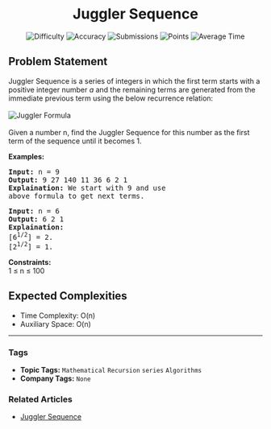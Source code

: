<h1 align="center">Juggler Sequence</h1>

<p align="center">
  <img alt="Difficulty" title="Difficulty" src="https://custom-icon-badges.demolab.com/badge/Difficulty: Easy-1F222E?style=for-the-badge&logoColor=white&logo=fire"/>
  <img alt="Accuracy" title="Accuracy" src="https://custom-icon-badges.demolab.com/badge/Accuracy: 52.04%25-1F222E?style=for-the-badge&logoColor=white&logo=target"/>
  <img alt="Submissions" title="Submissions" src="https://custom-icon-badges.demolab.com/badge/Submissions: 42K+-1F222E?style=for-the-badge&logoColor=white&logo=repo"/>
  <img alt="Points" title="Points" src="https://custom-icon-badges.demolab.com/badge/Points: 2-1F222E?style=for-the-badge&logoColor=white&logo=award"/>
  <img alt="Average Time" title="Average Time" src="https://custom-icon-badges.demolab.com/badge/Average%20Time: 10m-1F222E?style=for-the-badge&logoColor=white&logo=clock"/>
</p>

## Problem Statement

Juggler Sequence is a series of integers in which the first term starts with a positive integer number <i>a</i> and the remaining terms are generated from the immediate previous term using the below recurrence relation:<br><br><img src="https://media.geeksforgeeks.org/img-practice/PROD/addEditProblem/705067/Web/Other/2220ffd2-353d-4b30-b2aa-68fe4047f959_1685087657.png" alt="Juggler Formula" title=""/><br><br>Given a number n, find the Juggler Sequence for this number as the first term of the sequence until it becomes 1.

<b>Examples:</b>

<pre><b>Input:</b> n = 9
<b>Output:</b> 9 27 140 11 36 6 2 1
<b>Explaination:</b> We start with 9 and use 
above formula to get next terms.</pre>

<pre><b>Input:</b> n = 6
<b>Output:</b> 6 2 1
<b>Explaination:</b> 
[6<sup>1/2</sup>] = 2. 
[2<sup>1/2</sup>] = 1.</pre>

<b>Constraints:</b><br>1 ≤ n ≤ 100

## Expected Complexities
- Time Complexity: O(n)
- Auxiliary Space: O(n)

<hr>

### Tags
- **Topic Tags:** `Mathematical` `Recursion` `series` `Algorithms`
- **Company Tags:** `None`

### Related Articles
- [Juggler Sequence](https://www.geeksforgeeks.org/juggler-sequence/)
